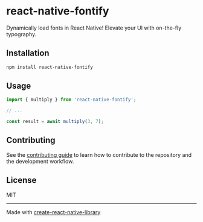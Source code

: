 # react-native-fontify

Dynamically load fonts in React Native! Elevate your UI with on-the-fly typography.

## Installation

```sh
npm install react-native-fontify
```

## Usage

```js
import { multiply } from 'react-native-fontify';

// ...

const result = await multiply(3, 7);
```

## Contributing

See the [contributing guide](CONTRIBUTING.md) to learn how to contribute to the repository and the development workflow.

## License

MIT

---

Made with [create-react-native-library](https://github.com/callstack/react-native-builder-bob)
